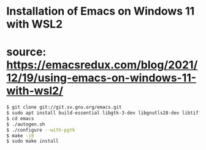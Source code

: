 # Installation of Emacs on Windows 11 with WSL2
# source: https://emacsredux.com/blog/2021/12/19/using-emacs-on-windows-11-with-wsl2/

```bash
$ git clone git://git.sv.gnu.org/emacs.git
$ sudo apt install build-essential libgtk-3-dev libgnutls28-dev libtiff5-dev libgif-dev libjpeg-dev libpng-dev libxpm-dev libncurses-dev texinfo
$ cd emacs
$ ./autogen.sh
$ ./configure --with-pgtk
$ make -j8
$ sudo make install
```


